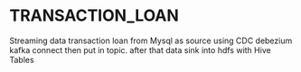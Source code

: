 # TRANSACTION_LOAN
Streaming data transaction loan from Mysql as source using CDC debezium kafka connect then put in topic. 
after that data sink into hdfs with Hive Tables